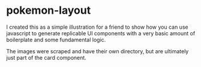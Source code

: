 # pokemon-layout

I created this as a simple illustration for a friend to show how you can use javascript to generate replicable UI components with a very basic amount of boilerplate and some fundamental logic.

The images were scraped and have their own directory, but are ultimately just part of the card component.

